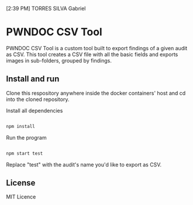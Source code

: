 [2:39 PM] TORRES SILVA Gabriel
# PWNDOC CSV Tool
 
PWNDOC CSV Tool is a custom tool built to export findings of a given audit as CSV. This tool creates a CSV file with all the basic fields and exports images in sub-folders, grouped by findings.
 
## Install and run
 
Clone this respository anywhere inside the docker containers' host and cd into the cloned repository.
 
Install all dependencies

```sh

npm install

```

Run the program

```sh

npm start test

```

Replace "test" with the audit's name you'd like to export as CSV.
 
## License
 
MIT Licence